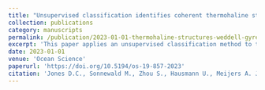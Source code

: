 ```yaml
---
title: "Unsupervised classification identifies coherent thermohaline structures in the Weddell Gyre region"
collection: publications
category: manuscripts
permalink: /publication/2023-01-01-thermohaline-structures-weddell-gyre
excerpt: 'This paper applies an unsupervised classification method to the Weddell Gyre profile dataset to identify four coherent thermohaline domains. The approach reveals both expected and previously underappreciated structures, such as the inflow of Circumpolar Deep Water (CDW) and the Weddell–Scotia Confluence waters.'
date: 2023-01-01
venue: 'Ocean Science'
paperurl: 'https://doi.org/10.5194/os-19-857-2023'
citation: 'Jones D.C., Sonnewald M., Zhou S., Hausmann U., Meijers A. J. S., Rosso I., Boehme L., Meredith M. P., and Naveira Garabato A. C. (2023). "Unsupervised classification identifies coherent thermohaline structures in the Weddell Gyre region." <i>Ocean Science</i>, 19:857-885. \href{https://doi.org/10.5194/os-19-857-2023}{https://doi.org/10.5194/os-19-857-2023}'
---
```

